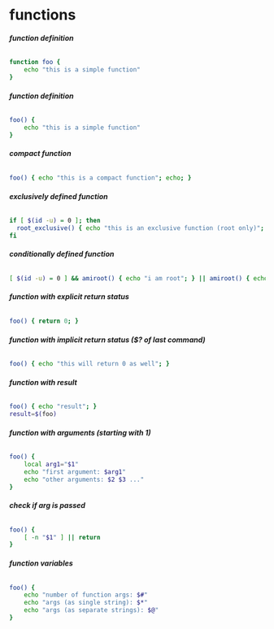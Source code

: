 # functions

###### __function definition__
```bash
function foo {
	echo "this is a simple function"
}
```

###### __function definition__
```bash
foo() {
	echo "this is a simple function"
}
```

###### __compact function__
```bash
foo() { echo "this is a compact function"; echo; }
```

###### __exclusively defined function__
```bash
if [ $(id -u) = 0 ]; then
  root_exclusive() { echo "this is an exclusive function (root only)"; }
fi  
```

###### __conditionally defined function__
```bash
[ $(id -u) = 0 ] && amiroot() { echo "i am root"; } || amiroot() { echo "i am not root"; }
```

###### __function with explicit return status__
```bash
foo() { return 0; }
```

###### __function with implicit return status ($? of last command)__
```bash
foo() { echo "this will return 0 as well"; }
```

###### __function with result__
```bash
foo() { echo "result"; }
result=$(foo)
```

###### __function with arguments (starting with 1)__
```bash
foo() {
	local arg1="$1"
    echo "first argument: $arg1"
    echo "other arguments: $2 $3 ..."
}
```

###### __check if arg is passed__
```bash
foo() {
    [ -n "$1" ] || return
}
```

###### __function variables__
```bash
foo() {
    echo "number of function args: $#"
    echo "args (as single string): $*"
    echo "args (as separate strings): $@"
}
```
